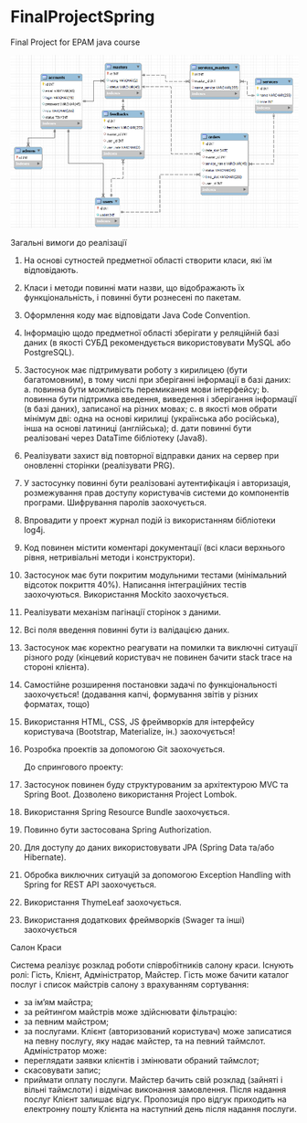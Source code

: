 # FinalProjectSpring
Final Project for EPAM java course

![img.png](img.png)


Загальні вимоги до реалізації
1. На основі сутностей предметної області створити класи, які їм відповідають.
2. Класи і методи повинні мати назви, що відображають їх функціональність, і повинні бути
   рознесені по пакетам.
3. Оформлення коду має відповідати Java Code Convention.
4. Інформацію щодо предметної області зберігати у реляційній базі даних (в якості СУБД
   рекомендується використовувати MySQL або PostgreSQL).
5. Застосунок має підтримувати роботу з кирилицею (бути багатомовним), в тому числі при
   зберіганні інформації в базі даних:
   a. повинна бути можливість перемикання мови інтерфейсу;
   b. повинна бути підтримка введення, виведення і зберігання інформації (в базі даних),
   записаної на різних мовах;
   c. в якості мов обрати мінімум дві: одна на основі кирилиці (українська або російська),
   інша на основі латиниці (англійська);
   d. дати повинні бути реалізовані через DataTime бібліотеку (Java8).
6. Реалізувати захист від повторної відправки даних на сервер при оновленні сторінки
   (реалізувати PRG).
7. У застосунку повинні бути реалізовані аутентифікація і авторизація, розмежування прав
   доступу користувачів системи до компонентів програми. Шифрування паролів заохочується.
8. Впровадити у проект журнал подій із використанням бібліотеки log4j.
9. Код повинен містити коментарі документації (всі класи верхнього рівня, нетривіальні методи
   і конструктори).
10. Застосунок має бути покритим модульними тестами (мінімальний відсоток покриття 40%).
    Написання інтеграційних тестів заохочуються. Використання Mockito заохочується.
11. Реалізувати механізм пагінації сторінок з даними.
12. Всі поля введення повинні бути із валідацією даних.
13. Застосунок має коректно реагувати на помилки та виключні ситуації різного роду (кінцевий
    користувач не повинен бачити stack trace на стороні клієнта).
14. Самостійне розширення постановки задачі по функціональності заохочується! (додавання
    капчі, формування звітів у різних форматах, тощо)
15. Використання HTML, CSS, JS фреймворків для інтерфейсу користувача (Bootstrap, Materialize,
    ін.) заохочується!
16. Розробка проектів за допомогою Git заохочується.


    До спрингового проекту:
24. Застосунок повинен буду структурованим за архітектурою MVC та Spring Boot.
    Дозволено використання Project Lombok.
25. Використання Spring Resource Bundle заохочується.
26. Повинно бути застосована Spring Authorization.
27. Для доступу до даних використовувати JPA (Spring Data та/або Hibernate).
28. Обробка виключних ситуацій за допомогою Exception Handling with Spring for REST API
    заохочується.
29. Використання ThymeLeaf заохочується.
30. Використання додаткових фреймворків (Swager та інші) заохочується


Салон Краси

Система реалізує розклад роботи співробітників салону краси. Існують ролі: Гість, Клієнт, Адміністратор, Майстер.
Гість може бачити каталог послуг і список майстрів салону з врахуванням сортування:
- за ім’ям майстра;
- за рейтингом майстрів
  може здійснювати фільтрацію:
- за певним майстром;
- за послугами.
  Клієнт (авторизований користувач) може записатися на певну послугу, яку надає майстер, та на певний таймслот.
  Адміністратор може:
- переглядати заявки клієнтів і змінювати обраний таймслот;
- скасовувати запис;
- приймати оплату послуги.
  Майстер бачить свій розклад (зайняті і вільні таймслоти) і відмічає виконання замовлення.
  Після надання послуг Клієнт залишає відгук. Пропозиція про відгук приходить на електронну пошту Клієнта на наступний день після надання послуги.
